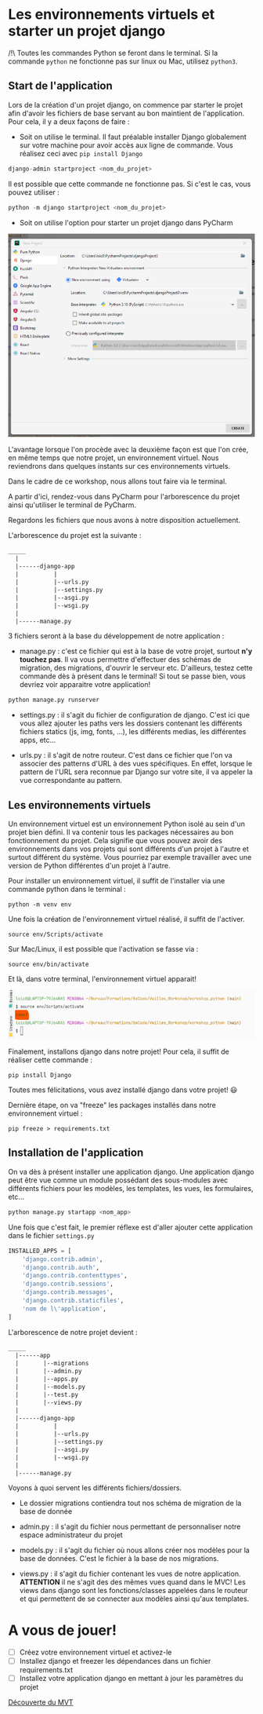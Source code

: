 # Les environnements virtuels et starter un projet django

/!\ Toutes les commandes Python se feront dans le terminal. Si la commande `python` ne fonctionne pas sur linux ou Mac, utilisez `python3`.

## Start de l'application

Lors de la création d'un projet django, on commence par starter le projet afin d'avoir les fichiers de base servant au bon maintient de l'application. Pour cela, il y a deux façons de faire :

* Soit on utilise le terminal. Il faut préalable installer Django globalement sur votre machine pour avoir accès aux ligne de commande. Vous réalisez ceci avec `pip install Django`

````python
django-admin startproject <nom_du_projet>
````

Il est possible que cette commande ne fonctionne pas. Si c'est le cas, vous pouvez utiliser :

```python
python -m django startproject <nom_du_projet>
```

* Soit on utilise l'option pour starter un projet django dans PyCharm

![startProject](../img/start.png)

L'avantage lorsque l'on procède avec la deuxième façon est que l'on crée, en même temps que notre projet, un environnement virtuel. Nous reviendrons dans quelques instants sur ces environnements virtuels. 

Dans le cadre de ce workshop, nous allons tout faire via le terminal.

A partir d'ici, rendez-vous dans PyCharm pour l'arborescence du projet ainsi qu'utiliser le terminal de PyCharm.

Regardons les fichiers que nous avons à notre disposition actuellement. 

L'arborescence du projet est la suivante :

````
_____
  |
  |------django-app
  |          |
  |          |--urls.py
  |          |--settings.py
  |          |--asgi.py
  |          |--wsgi.py
  |
  |------manage.py
````

3 fichiers seront à la base du développement de notre application : 

* manage.py : c'est ce fichier qui est à la base de votre projet, surtout **n'y touchez pas**. Il va vous permettre d'effectuer des schémas de migration, des migrations, d'ouvrir le serveur etc. D'ailleurs, testez cette commande dès à présent dans le terminal! Si tout se passe bien, vous devriez voir apparaitre votre application! 

````python
python manage.py runserver
````

* settings.py : il s'agit du fichier de configuration de django. C'est ici que vous allez ajouter les paths vers les dossiers contenant les différents fichiers statics (js, img, fonts, ...), les différents medias, les différentes apps, etc...

* urls.py : il s'agit de notre routeur. C'est dans ce fichier que l'on va associer des patterns d'URL à des vues spécifiques. En effet, lorsque le pattern de l'URL sera reconnue par Django sur votre site, il va appeler la vue correspondante au pattern. 

## Les environnements virtuels

Un environnement virtuel est un environnement Python isolé au sein d'un projet bien défini. Il va contenir tous les packages nécessaires au bon fonctionnement du projet. Cela signifie que vous pouvez avoir des environnements dans vos projets qui sont différents d'un projet à l'autre et surtout différent du système. Vous pourriez par exemple travailler avec une version de Python différentes d'un projet à l'autre. 

Pour installer un environnement virtuel, il suffit de l'installer via une commande python dans le terminal :

````
python -m venv env
````

Une fois la création de l'environnement virtuel réalisé, il suffit de l'activer.

````
source env/Scripts/activate
````

Sur Mac/Linux, il est possible que l'activation se fasse via :

````
source env/bin/activate
````

Et là, dans votre terminal, l'environnement virtuel apparait! 

![env](../img/env.png)

Finalement, installons django dans notre projet! Pour cela, il suffit de réaliser cette commande :

````
pip install Django
````

Toutes mes félicitations, vous avez installé django dans votre projet! :smiley: 

Dernière étape, on va "freeze" les packages installés dans notre environnement virtuel :

````
pip freeze > requirements.txt
````

## Installation de l'application

On va dès à présent installer une application django. Une application django peut être vue comme un module possédant des sous-modules avec différents fichiers pour les modèles, les templates, les vues, les formulaires, etc... 

````python
python manage.py startapp <nom_app>
````

Une fois que c'est fait, le premier réflexe est d'aller ajouter cette application dans le fichier `settings.py`

````python
INSTALLED_APPS = [
    'django.contrib.admin',
    'django.contrib.auth',
    'django.contrib.contenttypes',
    'django.contrib.sessions',
    'django.contrib.messages',
    'django.contrib.staticfiles',
    'nom de l\'application',
]
````

L'arborescence de notre projet devient : 

````
_____
  |------app
  |       |--migrations
  |       |--admin.py
  |       |--apps.py
  |       |--models.py
  |       |--test.py
  |       |--views.py
  |
  |------django-app
  |          |
  |          |--urls.py
  |          |--settings.py
  |          |--asgi.py
  |          |--wsgi.py
  |
  |------manage.py
````

Voyons à quoi servent les différents fichiers/dossiers. 

* Le dossier migrations contiendra tout nos schéma de migration de la base de donnée

* admin.py : il s'agit du fichier nous permettant de personnaliser notre espace administrateur du projet

* models.py : il s'agit du fichier où nous allons créer nos modèles pour la base de données. C'est le fichier à la base de nos migrations.

* views.py : il s'agit du fichier contenant les vues de notre application. **ATTENTION** il ne s'agit des des mêmes vues quand dans le MVC! Les views dans django sont les fonctions/classes appelées dans le routeur et qui permettent de se connecter aux modèles ainsi qu'aux templates. 

# A vous de jouer! 

- [ ] Créez votre environnement virtuel et activez-le
- [ ] Installez django et freezer les dépendances dans un fichier requirements.txt
- [ ] Installez votre application django en mettant à jour les paramètres du projet

[Découverte du MVT](https://github.com/CalcagnoLoic/workshop_python/blob/main/2.Framework_django/02.mvt.md)
